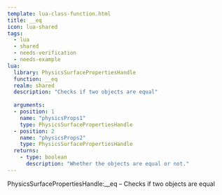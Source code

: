 ```yaml
---
template: lua-class-function.html
title: __eq
icon: lua-shared
tags:
  - lua
  - shared
  - needs-verification
  - needs-example
lua:
  library: PhysicsSurfacePropertiesHandle
  function: __eq
  realm: shared
  description: "Checks if two objects are equal"
  
  arguments:
  - position: 1
    name: "physicsProps1"
    type: PhysicsSurfacePropertiesHandle
  - position: 2
    name: "physicsProps2"
    type: PhysicsSurfacePropertiesHandle
  returns:
    - type: boolean
      description: "Whether the objects are equal or not."
---
```


<div class="lua__search__keywords">
PhysicsSurfacePropertiesHandle:__eq &#x2013; Checks if two objects are equal
</div>
